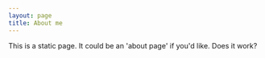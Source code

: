 ```yaml
---
layout: page
title: About me 
---
```


This is a static page. It could be an 'about page' if you'd like. Does it work?
